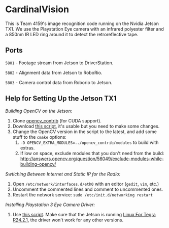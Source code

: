 # CardinalVision
This is Team 4159's image recognition code running on the Nvidia Jetson TX1. We use the Playstation Eye camera with an infrared polyester filter and a 850nm IR LED ring around it to detect the retroreflective tape.

## Ports

`5801` - Footage stream from Jetson to DriverStation.

`5802` - Alignment data from Jetson to RoboRio.

`5803` - Camera control data from Roborio to Jetson.


## Help for Setting Up the Jetson TX1

_Building OpenCV on the Jetson:_
1) Clone [opencv_contrib](https://github.com/opencv/opencv_contrib) (for CUDA support).
2) Download [this script](https://github.com/jetsonhacks/buildOpenCVTX1), it's usable but you need to make some changes.
3) Change the OpenCV version in the script to the latest, and add some stuff to the `cmake` options:
    1) `-D OPENCV_EXTRA_MODULES=../opencv_contrib/modules` to build with extras.
    2) If low on space, exclude modules that you don't need from the build: http://answers.opencv.org/question/56049/exclude-modules-while-building-opencv/

_Swtiching Between Internet and Static IP for the Radio:_
1) Open `/etc/network/interfaces.d/eth0` with an editor (`gedit`, `vim`, etc.)
2) Uncomment the commented lines and comment to uncommented ones.
3) Restart the network service: `sudo /etc/init.d/networking restart`

_Installing Playstation 3 Eye Camera Driver:_
1) Use [this script](https://github.com/jetsonhacks/installPlayStationEyeTX1). Make sure that the Jetson is running [Linux For Tegra R24.2.1](https://developer.nvidia.com/embedded/linux-tegra-r2421), the driver won't work for any other versions.

